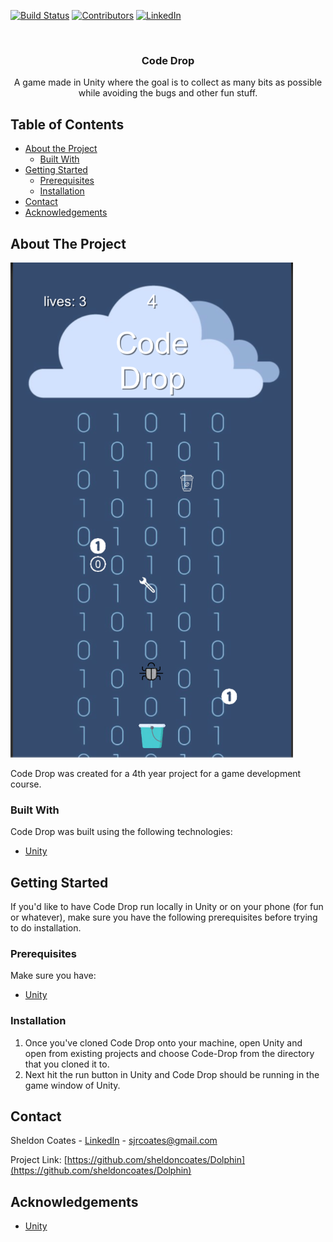 <!-- PROJECT SHIELDS -->
[![Build Status][build-shield]]()
[![Contributors][contributors-shield]]()
[![LinkedIn][linkedin-shield]][linkedin-url]


<!-- PROJECT LOGO -->
<br />
<p align="center">
  <h3 align="center">Code Drop</h3>

  <p align="center">
    A game made in Unity where the goal is to collect as many bits as possible while avoiding the bugs and other fun stuff.
  </p>
</p>



<!-- TABLE OF CONTENTS -->
## Table of Contents

* [About the Project](#about-the-project)
  * [Built With](#built-with)
* [Getting Started](#getting-started)
  * [Prerequisites](#prerequisites)
  * [Installation](#installation)
* [Contact](#contact)
* [Acknowledgements](#acknowledgements)



<!-- ABOUT THE PROJECT -->
## About The Project

[![Product Name Screen Shot][product-screenshot]](https://github.com/sheldoncoates/Code-Drop)

Code Drop was created for a 4th year project for a game development course.

### Built With
Code Drop was built using the following technologies:
* [Unity](https://unity3d.com/)

<!-- GETTING STARTED -->
## Getting Started

If you'd like to have Code Drop run locally in Unity or on your phone (for fun or whatever), make sure you have the following prerequisites before trying to do installation.

### Prerequisites

Make sure you have:
* [Unity](https://unity3d.com/)

### Installation

1. Once you've cloned Code Drop onto your machine, open Unity and open from existing projects and choose Code-Drop from the directory that you cloned it to.
2. Next hit the run button in Unity and Code Drop should be running in the game window of Unity.


<!-- CONTACT -->
## Contact

Sheldon Coates - [LinkedIn](https://www.linkedin.com/in/sheldoncoates/) - sjrcoates@gmail.com 

Project Link: [https://github.com/sheldoncoates/Dolphin](https://github.com/sheldoncoates/Dolphin)


<!-- ACKNOWLEDGEMENTS -->
## Acknowledgements
* [Unity](https://unity3d.com/)


<!-- MARKDOWN LINKS & IMAGES -->
[build-shield]: https://img.shields.io/badge/build-passing-brightgreen.svg?style=flat-square
[contributors-shield]: https://img.shields.io/badge/contributors-1-orange.svg?style=flat-square
[linkedin-shield]: https://img.shields.io/badge/-LinkedIn-black.svg?style=flat-square&logo=linkedin&colorB=555
[linkedin-url]: https://linkedin.com/in/sheldoncoates
[product-screenshot]: /screenshot.png
